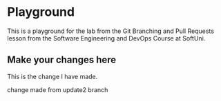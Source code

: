 # Playground
This is a playground for the lab from the Git Branching and Pull Requests lesson from the Software Engineering and DevOps Course at SoftUni.

## Make your changes here

This is the change I have made.

change made from update2 branch
